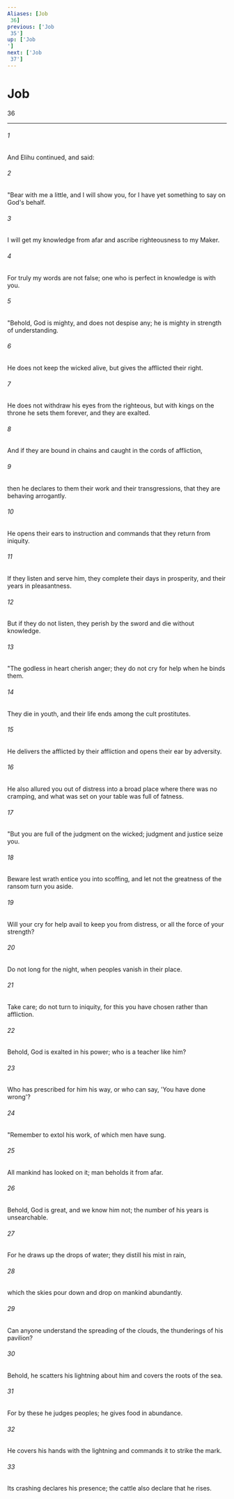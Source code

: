 ```yaml
---
Aliases: [Job 36]
previous: ['Job 35']
up: ['Job']
next: ['Job 37']
---
```

# Job 36

***
 

###### 1 
And Elihu continued, and said:  

###### 2 
"Bear with me a little, and I will show you,  for I have yet something to say on God's behalf.   

###### 3 
I will get my knowledge from afar  and ascribe righteousness to my Maker.   

###### 4 
For truly my words are not false;  one who is perfect in knowledge is with you.  

###### 5 
"Behold, God is mighty, and does not despise any;  he is mighty in strength of understanding.   

###### 6 
He does not keep the wicked alive,  but gives the afflicted their right.   

###### 7 
He does not withdraw his eyes from the righteous,  but with kings on the throne  he sets them forever, and they are exalted.   

###### 8 
And if they are bound in chains  and caught in the cords of affliction,   

###### 9 
then he declares to them their work  and their transgressions, that they are behaving arrogantly.   

###### 10 
He opens their ears to instruction  and commands that they return from iniquity.   

###### 11 
If they listen and serve him,  they complete their days in prosperity,  and their years in pleasantness.   

###### 12 
But if they do not listen, they perish by the sword  and die without knowledge.  

###### 13 
"The godless in heart cherish anger;  they do not cry for help when he binds them.   

###### 14 
They die in youth,  and their life ends among the cult prostitutes.   

###### 15 
He delivers the afflicted by their affliction  and opens their ear by adversity.   

###### 16 
He also allured you out of distress  into a broad place where there was no cramping,  and what was set on your table was full of fatness.  

###### 17 
"But you are full of the judgment on the wicked;  judgment and justice seize you.   

###### 18 
Beware lest wrath entice you into scoffing,  and let not the greatness of the ransom turn you aside.   

###### 19 
Will your cry for help avail to keep you from distress,  or all the force of your strength?   

###### 20 
Do not long for the night,  when peoples vanish in their place.   

###### 21 
Take care; do not turn to iniquity,  for this you have chosen rather than affliction.   

###### 22 
Behold, God is exalted in his power;  who is a teacher like him?   

###### 23 
Who has prescribed for him his way,  or who can say, 'You have done wrong'?  

###### 24 
"Remember to extol his work,  of which men have sung.   

###### 25 
All mankind has looked on it;  man beholds it from afar.   

###### 26 
Behold, God is great, and we know him not;  the number of his years is unsearchable.   

###### 27 
For he draws up the drops of water;  they distill his mist in rain,   

###### 28 
which the skies pour down  and drop on mankind abundantly.   

###### 29 
Can anyone understand the spreading of the clouds,  the thunderings of his pavilion?   

###### 30 
Behold, he scatters his lightning about him  and covers the roots of the sea.   

###### 31 
For by these he judges peoples;  he gives food in abundance.   

###### 32 
He covers his hands with the lightning  and commands it to strike the mark.   

###### 33 
Its crashing declares his presence;  the cattle also declare that he rises.
